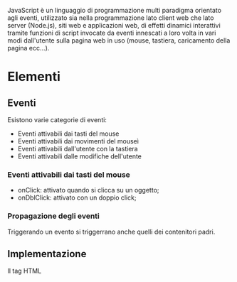 JavaScript è un linguaggio di programmazione multi paradigma orientato agli eventi, utilizzato sia nella programmazione lato client web che lato server (Node.js), siti web e applicazioni web, di effetti dinamici 
interattivi tramite funzioni di script invocate da eventi innescati a loro volta in vari modi dall'utente sulla pagina web in uso (mouse, tastiera, caricamento della pagina ecc...).

# Elementi

## Eventi

Esistono varie categorie di eventi:

- Eventi attivabili dai tasti del mouse
- Eventi attivabili dai movimenti del mouseì
- Eventi attivabili dall'utente con la tastiera
- Eventi attivabili dalle modifiche dell'utente

### Eventi attivabili dai tasti del mouse

- onClick: attivato quando si clicca su un oggetto;
- onDblClick: attivato con un doppio click;

### Propagazione degli eventi

Triggerando un evento si triggerrano anche quelli dei contenitori padri.

## Implementazione

Il tag HTML <script> viene utilizzato per definire uno script lato client (JavaScript).
L'elemento contiene istruzioni script oppure punta a un file di script esterno tramite l'attributo 'src'.

```
<script>
document.getElementById("demo").innerHTML = "Hello JavaScript!";
</script>
```

Il tag HTML <noscript> definisce un contenuto alternativo da mostrare agli utenti che hanno disabilitato gli script nel browser o che non supportano gli script:

```
<noscript>Sorry, your browser does not support JavaScript!</noscript>
```

## Variabili

Esistono tre tipi di variabili:
- const per le constanti
- var e let

## Operatori logici

### OR

Vero se almeno una delle due conidioni è vera

```
||
```
### AND

Vero se le due condizioni sono vere

```
&&
```
### Negato

Nega il risultato di una cosa

```
!
```

## Operatori di confronto

- ==: confronta contenuto
- !=: diverso da
- ===: confronta contenuto e tipo
- !==: diverso da contenuto e tipo

## Condizioni di esistenza

!variabile è falsa.
!!variabile è falsa se il contenuto è vuoto.
!!0 è false e !!>=1 di vero.

## Variabili costanti
- NaN
- Infinity

# Funzioni

Una funzione è un blocco di istruzioni, dotato di una lista di argomenti (eventualmente vuota) e che può avere un nome (anche se non è necessario). Una funzione può restituire un valore tramite l'istruzione return.

Ogni funzione è un'istanza di Function, un tipo di oggetto base. Le funzioni possono essere create e assegnate come ogni altro oggetto:

```
   var myFunc1 = new Function("alert('Hello')");
   var myFunc2 = myFunc1;
   myFunc2();
```

## Lista di funzioni

- element.clone(false): clona un nodo senza copiare gli elementi.
- element.removeListener(event): rimuovi un evento
- element.preventDefault: usato per prevenire l'effetto di propagazione.

# Classi

Le classi JavaScript sono dei tipi di dato definiti dall'utente, possiedono proprietà e metodi e vengono utilizzate per creare componenti riutilizzabili.

Creazione di una classe in javascript:

```
class <nome>
{
   constructor()
   {

   }
}
```

Ogni variabile proprietà viene creata automaticamente se dichiarata.

Il metodo constructor viene chiamato ogni qualvolta che si inizializza un oggetto.

Per inizializzare un oggetto:

```
<nome> <nome_oggetto> = new <nome>();
```

Per accedere alle propietà e metodi dell'oggetto si usa il punto.

Esempio d'uso:

```
class Person {
  constructor(name, age) {
    this.name = name;
    this.age = age;
  }

  greet() {
    console.log(`Hello, my name is ${this.name}`);
  }
}

const person1 = new Person('John', 30);
person1.greet();
```

## Metodi statici

I metodi statici sono metodi associati alla classe, ma non a nessun oggetto particolare. Per creare un metodo statico, si utilizza la parola chiave static prima del nome del metodo. 

```
class Person {
  constructor(name, age) {
    this.name = name;
    this.age = age;
  }

  greet() {
    console.log(`Hello, my name is ${this.name}`);
  }

  static generateName() {
    const names = ['John', 'Jane', 'Bob'];
    const index = Math.floor(Math.random() * names.length);
    return names[index];
  }
}

const name = Person.generateName();
console.log(name);
```

## Ereditarietà delle classi

L'ereditarietà della classe è un modo per estendere la funzionalità di una classe creando una nuova classe che eredita da un altra classe originale. La nuova classe eredita tutti i metodi e le proprietà della originale e può anche avere metodi e proprietà aggiuntivi propri. Per creare una classe che eredita da un'altra classe, si utilizza la parola chiave extends.

```
class Person {
  constructor(name, age) {
    this.name = name;
    this.age = age;
  }

  greet() {
    console.log(`Hello, my name is ${this.name}`);
  }
}

class Student extends Person {
  constructor(name, age, grade) {
    super(name, age);
    this.grade = grade;
  }
}

const student1 = new Student('John', 30, 'A');
console.log(student1);
```
